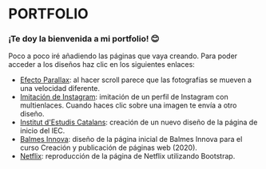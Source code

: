# **PORTFOLIO**
### ¡Te doy la bienvenida a mi portfolio! 😊

Poco a poco iré añadiendo las páginas que vaya creando. Para poder acceder a los diseños haz clic en los siguientes enlaces:
- [Efecto Parallax](https://aliciacasino.github.io/efecto-parallax/): al hacer scroll parece que las fotografías se mueven a una velocidad diferente.
- [Imitación de Instagram](https://aliciacasino.github.io/Imitacion-Instagram/): imitación de un perfil de Instagram con multienlaces. Cuando haces clic sobre una imagen te envía a otro diseño.
- [Institut d'Estudis Catalans](https://aliciacasino.github.io/Institut-Estudis-Catalans/): creación de un nuevo diseño de la página de inicio del IEC.
- [Balmes Innova](https://aliciacasino.github.io/Balmes-Innova/): diseño de la página inicial de Balmes Innova para el curso Creación y publicación de páginas web (2020).
- [Netflix](https://aliciacasino.github.io/Netflix-with-Bootstrap/): reproducción de la página de Netflix utilizando Bootstrap.
